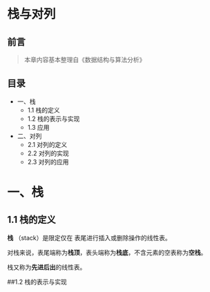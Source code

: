 # 栈与对列

## 前言
>本章内容基本整理自《数据结构与算法分析》

## 目录
- 一、栈
  - 1.1 栈的定义
  - 1.2 栈的表示与实现
  - 1.3 应用
- 二、对列
  - 2.1 对列的定义
  - 2.2 对列的实现
  - 2.3 对列的应用

# 一、栈
## 1.1 栈的定义
**栈** （stack）是限定仅在 表尾进行插入或删除操作的线性表。

对栈来说，表尾端称为**栈顶**，表头端称为**栈底**，不含元素的空表称为**空栈**。

栈又称为**先进后出**的线性表。

##1.2 栈的表示与实现
